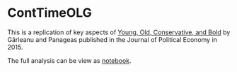 # ContTimeOLG
This is a replication of key aspects of [Young, Old, Conservative, and Bold](https://www.journals.uchicago.edu/doi/abs/10.1086/680996) by Gârleanu and Panageas published in the Journal of Political Economy in 2015.

The full analysis can be view as [notebook](./Replication_Notebook.ipynb).
